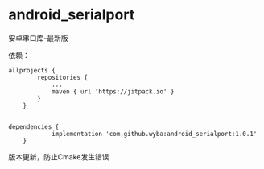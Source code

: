 # android_serialport

安卓串口库-最新版

依赖：

    allprojects {
            repositories {
                ...
                maven { url 'https://jitpack.io' }
            }
        }


    dependencies {
                implementation 'com.github.wyba:android_serialport:1.0.1'
        }

版本更新，防止Cmake发生错误